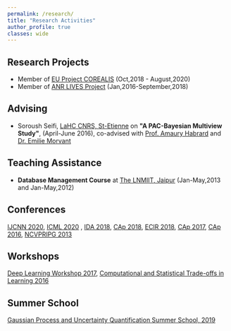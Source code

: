 ```yaml
---
permalink: /research/
title: "Research Activities"
author_profile: true
classes: wide
---
```


## Research Projects
* Member of [EU Project COREALIS](https://www.corealis.eu/) (Oct,2018 - August,2020)
* Member of [ANR LIVES Project](https://lives.lif.univ-mrs.fr/) (Jan,2016-September,2018)

## Advising
* Soroush Seifi, [LaHC CNRS, St-Etienne](http://laboratoirehubertcurien.fr/) on **"A PAC-Bayesian Multiview Study"**, (April-June 2016), co-advised with [Prof. Amaury Habrard](http://perso.univ-st-etienne.fr/habrarda/) and [Dr. Emilie Morvant](http://perso.univ-st-etienne.fr/me63854h/)

## Teaching Assistance
* **Database Management Course** at [The LNMIIT, Jaipur](http://www.lnmiit.ac.in/) (Jan-May,2013 and Jan-May,2012)

## Conferences

[IJCNN 2020](https://wcci2020.org/), [ICML 2020](https://icml.cc/Conferences/2020) , [IDA 2018](http://ida2018.org), [CAp 2018](http://cap2018.litislab.fr/), [ECIR 2018](https://www.ecir2018.org), [CAp 2017](http://cap2017.imag.fr/index-en.html), [CAp 2016](https://cap16.lif.univ-mrs.fr/), [NCVPRIPG 2013](https://www.cse.iitb.ac.in/~sharat/icvgip.org/ncvpripg2013/index.html) 

## Workshops
[Deep Learning Workshop 2017](http://perso.univ-st-etienne.fr/fod07375/Saint&Lyon/), [Computational and Statistical Trade-offs in Learning 2016](https://indico.math.cnrs.fr/event/1007/)

## Summer School
[Gaussian Process and Uncertainty Quantification Summer School, 2019](http://gpss.cc/gpss19/)